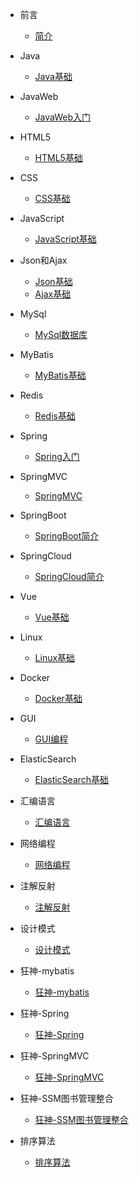 - 前言
    - [简介](zh-cn/README.md)

- Java
    - [Java基础](zh-cn/Java/JAVA基础.md)

- JavaWeb   
    - [JavaWeb入门](zh-cn/JavaWeb/JavaWeb.md)

- HTML5
    - [HTML5基础](zh-cn/HTML/HTML.md)

- CSS
    - [CSS基础](zh-cn/CSS/CSS.md)

- JavaScript
    - [JavaScript基础](zh-cn/JavaScript/JavaScript.md)

- Json和Ajax
    - [Json基础](zh-cn/JSON&AJAX/JSON.md)
    - [Ajax基础](zh-cn/JSON&AJAX/AJAX.md)

- MySql   
    - [MySql数据库](zh-cn/MySql/MySql数据库.md)

- MyBatis   
    - [MyBatis基础](zh-cn/MyBatis/MyBatis.md)

- Redis
    - [Redis基础](zh-cn/Redis/Redis.md)

- Spring   
    - [Spring入门](zh-cn/Spring/Spring.md)

- SpringMVC   
    - [SpringMVC](zh-cn/SpringMVC/SpringMVC.md)

- SpringBoot   
    - [SpringBoot简介](zh-cn/SpringBoot/SpringBoot.md)

- SpringCloud   
    - [SpringCloud简介](zh-cn/SpringCloud/SpringCloud.md)

- Vue   
    - [Vue基础](zh-cn/Vue/Vue基础.md)
- Linux   
    - [Linux基础](zh-cn/Linux基础/Linux基础.md)

- Docker   
    - [Docker基础](zh-cn/Docker/Docker.md)

- GUI   
    - [GUI编程](zh-cn/GUI/GUI.md)

- ElasticSearch
    - [ElasticSearch基础](zh-cn/ElasticSearch/ElasticSearch.md)

- 汇编语言   
    - [汇编语言](zh-cn/汇编语言/汇编语言.md)
- 网络编程   
    - [网络编程](zh-cn/网络编程/网络编程.md)
- 注解反射   
    - [注解反射](zh-cn/注解反射/注解反射.md)


- 设计模式
    - [设计模式](zh-cn/23种设计模式/23种设计模式.md)

- 狂神-mybatis   
    - [狂神-mybatis](zh-cn/狂神-mybatis/狂神-mybatis.md)

- 狂神-Spring   
    - [狂神-Spring](zh-cn/狂神-Spring/狂神-Spring.md)

- 狂神-SpringMVC   
    - [狂神-SpringMVC](zh-cn/狂神-SpringMVC/狂神-SpringMVC.md)

- 狂神-SSM图书管理整合   
    - [狂神-SSM图书管理整合](zh-cn/狂神-SSM图书管理整合/狂神-SSM图书管理整合.md)

- 排序算法
    - [排序算法](zh-cn/排序算法.md)
